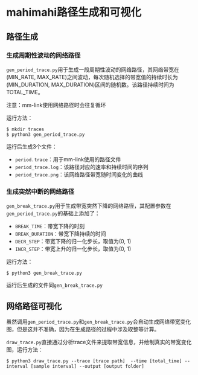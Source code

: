 # mahimahi路径生成和可视化

## 路径生成

### 生成周期性波动的网络路径

`gen_period_trace.py`用于生成一段周期性波动的网络路径，其网络带宽在(MIN_RATE, MAX_RATE)之间波动，每次随机选择的带宽值的持续时长为(MIN_DURATION, MAX_DURATION)区间的随机数。该路径持续时间为TOTAL_TIME。

注意：mm-link使用网络路径时会往复循环

运行方法：

```shell
$ mkdir traces
$ python3 gen_period_trace.py
```

运行后生成3个文件：

- `period.trace`：用于mm-link使用的路径文件
- `period_trace.log`：该路径对应的速率和持续时间的序列
- `period_trace.png`：该网络路径带宽随时间变化的曲线

### 生成突然中断的网络路径

`gen_break_trace.py`用于生成带宽突然下降的网络路径，其配置参数在`gen_period_trace.py`的基础上添加了：

- `BREAK_TIME`：带宽下降的时刻
- `BREAK_DURATION`：带宽下降持续的时间
- `DECR_STEP`：带宽下降的归一化步长，取值为(0, 1)
- `INCR_STEP`：带宽上升的归一化步长，取值为(0, 1)

运行方法：

```shell
$ python3 gen_break_trace.py
```

运行后生成的文件同`gen_break_trace.py`

## 网络路径可视化

虽然调用`gen_period_trace.py`和`gen_break_trace.py`会自动生成网络带宽变化图，但是这并不准确，因为在生成路径的过程中涉及取整等计算。

`draw_trace.py`直接通过分析trace文件来提取带宽信息，并绘制真实的带宽变化图，运行方法：

```shell
$ python3 draw_trace.py --trace [trace path]  --time [total_time] --interval [sample interval] --output [output folder]
```